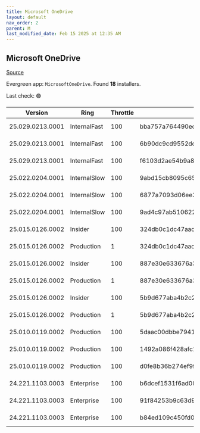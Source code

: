 ```yaml
---
title: Microsoft OneDrive
layout: default
nav_order: 2
parent: M
last_modified_date: Feb 15 2025 at 12:35 AM
---
```


## Microsoft OneDrive

[Source](https://onedrive.live.com/)

Evergreen app: `MicrosoftOneDrive`. Found **18** installers.

Last check: 🟢

| Version          | Ring         | Throttle | Sha256                                                           | Architecture | Type | URI                                                                                                                                                                  |
| ---------------- | ------------ | -------- | ---------------------------------------------------------------- | ------------ | ---- | -------------------------------------------------------------------------------------------------------------------------------------------------------------------- |
| 25.029.0213.0001 | InternalFast | 100      | bba757a764490ecd59f65a0e32c99fa0104066962f833fb1ca32700ad8fcae5a | ARM64        | exe  | [https://oneclient.sfx.ms/Win/Installers/25.029.0213.0001/arm64/OneDriveSetup.exe](https://oneclient.sfx.ms/Win/Installers/25.029.0213.0001/arm64/OneDriveSetup.exe) |
| 25.029.0213.0001 | InternalFast | 100      | 6b90dc9cd9552dc0054d2b233c8c275824e0b56da810d801e1fd6826fbdedc3f | x64          | exe  | [https://oneclient.sfx.ms/Win/Installers/25.029.0213.0001/amd64/OneDriveSetup.exe](https://oneclient.sfx.ms/Win/Installers/25.029.0213.0001/amd64/OneDriveSetup.exe) |
| 25.029.0213.0001 | InternalFast | 100      | f6103d2ae54b9a85f231e4487b9e7b13a811591c48d0fb5f0dbf3ce774fe3f48 | x86          | exe  | [https://oneclient.sfx.ms/Win/Installers/25.029.0213.0001/OneDriveSetup.exe](https://oneclient.sfx.ms/Win/Installers/25.029.0213.0001/OneDriveSetup.exe)             |
| 25.022.0204.0001 | InternalSlow | 100      | 9abd15cb8095c655f041c9273e2a7bb7224051dc4f6fbb6c4202fdd1c582941c | ARM64        | exe  | [https://oneclient.sfx.ms/Win/Installers/25.022.0204.0001/arm64/OneDriveSetup.exe](https://oneclient.sfx.ms/Win/Installers/25.022.0204.0001/arm64/OneDriveSetup.exe) |
| 25.022.0204.0001 | InternalSlow | 100      | 6877a7093d06ee3adfe47b0953355667286629f517c91ada8f5c77abc0185b8a | x64          | exe  | [https://oneclient.sfx.ms/Win/Installers/25.022.0204.0001/amd64/OneDriveSetup.exe](https://oneclient.sfx.ms/Win/Installers/25.022.0204.0001/amd64/OneDriveSetup.exe) |
| 25.022.0204.0001 | InternalSlow | 100      | 9ad4c97ab51062294d80c4fe32d7d0ff538f02ebf56fdda67382acaf7292af2e | x86          | exe  | [https://oneclient.sfx.ms/Win/Installers/25.022.0204.0001/OneDriveSetup.exe](https://oneclient.sfx.ms/Win/Installers/25.022.0204.0001/OneDriveSetup.exe)             |
| 25.015.0126.0002 | Insider      | 100      | 324db0c1dc47aac75973952b008f3600d3871e8909c7527b926c1f38ea7824ad | ARM64        | exe  | [https://oneclient.sfx.ms/Win/Installers/25.015.0126.0002/arm64/OneDriveSetup.exe](https://oneclient.sfx.ms/Win/Installers/25.015.0126.0002/arm64/OneDriveSetup.exe) |
| 25.015.0126.0002 | Production   | 1        | 324db0c1dc47aac75973952b008f3600d3871e8909c7527b926c1f38ea7824ad | ARM64        | exe  | [https://oneclient.sfx.ms/Win/Installers/25.015.0126.0002/arm64/OneDriveSetup.exe](https://oneclient.sfx.ms/Win/Installers/25.015.0126.0002/arm64/OneDriveSetup.exe) |
| 25.015.0126.0002 | Insider      | 100      | 887e30e633676a30144631d050c722bfa732bb9c1bd4be69037e6b7a94629c6c | x64          | exe  | [https://oneclient.sfx.ms/Win/Installers/25.015.0126.0002/amd64/OneDriveSetup.exe](https://oneclient.sfx.ms/Win/Installers/25.015.0126.0002/amd64/OneDriveSetup.exe) |
| 25.015.0126.0002 | Production   | 1        | 887e30e633676a30144631d050c722bfa732bb9c1bd4be69037e6b7a94629c6c | x64          | exe  | [https://oneclient.sfx.ms/Win/Installers/25.015.0126.0002/amd64/OneDriveSetup.exe](https://oneclient.sfx.ms/Win/Installers/25.015.0126.0002/amd64/OneDriveSetup.exe) |
| 25.015.0126.0002 | Insider      | 100      | 5b9d677aba4b2c27d70bcd68bbb10595d450a1552044a8595c28565f4921bcb9 | x86          | exe  | [https://oneclient.sfx.ms/Win/Installers/25.015.0126.0002/OneDriveSetup.exe](https://oneclient.sfx.ms/Win/Installers/25.015.0126.0002/OneDriveSetup.exe)             |
| 25.015.0126.0002 | Production   | 1        | 5b9d677aba4b2c27d70bcd68bbb10595d450a1552044a8595c28565f4921bcb9 | x86          | exe  | [https://oneclient.sfx.ms/Win/Installers/25.015.0126.0002/OneDriveSetup.exe](https://oneclient.sfx.ms/Win/Installers/25.015.0126.0002/OneDriveSetup.exe)             |
| 25.010.0119.0002 | Production   | 100      | 5daac00dbbe794166487a1b2805252a5974e46ff44e476f09e24efee0b8ac522 | ARM64        | exe  | [https://oneclient.sfx.ms/Win/Installers/25.010.0119.0002/arm64/OneDriveSetup.exe](https://oneclient.sfx.ms/Win/Installers/25.010.0119.0002/arm64/OneDriveSetup.exe) |
| 25.010.0119.0002 | Production   | 100      | 1492a086f428afc10e776352bb326086ecb8ff783be3bead09194e60a8023dca | x64          | exe  | [https://oneclient.sfx.ms/Win/Installers/25.010.0119.0002/amd64/OneDriveSetup.exe](https://oneclient.sfx.ms/Win/Installers/25.010.0119.0002/amd64/OneDriveSetup.exe) |
| 25.010.0119.0002 | Production   | 100      | d0fe8b36b274ef9fbcbb6120faa060284f9bbe011703223363edae11ddb4cda6 | x86          | exe  | [https://oneclient.sfx.ms/Win/Installers/25.010.0119.0002/OneDriveSetup.exe](https://oneclient.sfx.ms/Win/Installers/25.010.0119.0002/OneDriveSetup.exe)             |
| 24.221.1103.0003 | Enterprise   | 100      | b6dcef1531f6ad089deb9e0b9b376a74e4b1ca334d97e2a14939d97a1bd4ed0b | ARM64        | exe  | [https://oneclient.sfx.ms/Win/Installers/24.221.1103.0003/arm64/OneDriveSetup.exe](https://oneclient.sfx.ms/Win/Installers/24.221.1103.0003/arm64/OneDriveSetup.exe) |
| 24.221.1103.0003 | Enterprise   | 100      | 91f84253b9c63d996133f29326b16cf25eeeedeb87d84c9aa8d683e644944fb6 | x64          | exe  | [https://oneclient.sfx.ms/Win/Installers/24.221.1103.0003/amd64/OneDriveSetup.exe](https://oneclient.sfx.ms/Win/Installers/24.221.1103.0003/amd64/OneDriveSetup.exe) |
| 24.221.1103.0003 | Enterprise   | 100      | b84ed109c450fd07d2c378c042a8b373c876645629502237aac0d270747de8f5 | x86          | exe  | [https://oneclient.sfx.ms/Win/Installers/24.221.1103.0003/OneDriveSetup.exe](https://oneclient.sfx.ms/Win/Installers/24.221.1103.0003/OneDriveSetup.exe)             |
